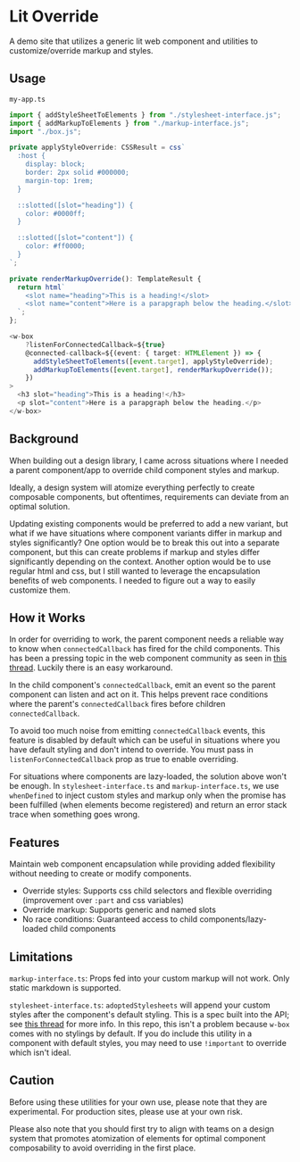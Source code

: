 # Lit Override

A demo site that utilizes a generic lit web component and utilities to customize/override markup and styles.

## Usage

`my-app.ts`

```ts
import { addStyleSheetToElements } from "./stylesheet-interface.js";
import { addMarkupToElements } from "./markup-interface.js";
import "./box.js";

private applyStyleOverride: CSSResult = css`
  :host {
    display: block;
    border: 2px solid #000000;
    margin-top: 1rem;
  }

  ::slotted([slot="heading"]) {
    color: #0000ff;
  }

  ::slotted([slot="content"]) {
    color: #ff0000;
  }
`;

private renderMarkupOverride(): TemplateResult {
  return html`
    <slot name="heading">This is a heading!</slot>
    <slot name="content">Here is a parapgraph below the heading.</slot>
  `;
};

<w-box
    ?listenForConnectedCallback=${true}
    @connected-callback=${(event: { target: HTMLElement }) => {
      addStyleSheetToElements([event.target], applyStyleOverride);
      addMarkupToElements([event.target], renderMarkupOverride());
    })
>
  <h3 slot="heading">This is a heading!</h3>
  <p slot="content">Here is a parapgraph below the heading.</p>
</w-box>
```

## Background

When building out a design library, I came across situations where I needed a parent component/app to override child component styles and markup.

Ideally, a design system will atomize everything perfectly to create composable components, but oftentimes, requirements can deviate from an optimal solution.

Updating existing components would be preferred to add a new variant, but what if we have situations where component variants differ in markup and styles significantly? One option would be to break this out into a separate component, but this can create problems if markup and styles differ significantly depending on the context. Another option would be to use regular html and css, but I still wanted to leverage the encapsulation benefits of web components. I needed to figure out a way to easily customize them.

## How it Works

In order for overriding to work, the parent component needs a reliable way to know when `connectedCallback` has fired for the child components. This has been a pressing topic in the web component community as seen in [this thread](https://github.com/WICG/webcomponents/issues/619). Luckily there is an easy workaround.

In the child component's `connectedCallback`, emit an event so the parent component can listen and act on it. This helps prevent race conditions where the parent's `connectedCallback` fires before children `connectedCallback`.

To avoid too much noise from emitting `connectedCallback` events, this feature is disabled by default which can be useful in situations where you have default styling and don't intend to override. You must pass in `listenForConnectedCallback` prop as true to enable overriding.

For situations where components are lazy-loaded, the solution above won't be enough. In `stylesheet-interface.ts` and `markup-interface.ts`, we use `whenDefined` to inject custom styles and markup only when the promise has been fulfilled (when elements become registered) and return an error stack trace when something goes wrong.

## Features

Maintain web component encapsulation while providing added flexibility without needing to create or modify components.

- Override styles: Supports css child selectors and flexible overriding (improvement over `:part` and css variables)
- Override markup: Supports generic and named slots
- No race conditions: Guaranteed access to child components/lazy-loaded child components

## Limitations

`markup-interface.ts`: Props fed into your custom markup will not work. Only static markdown is supported.

`stylesheet-interface.ts`: `adoptedStylesheets` will append your custom styles after the component's default styling. This is a spec built into the API; see [this thread](https://github.com/WICG/construct-stylesheets/issues/45) for more info. In this repo, this isn't a problem because `w-box` comes with no stylings by default. If you do include this utility in a component with default styles, you may need to use `!important` to override which isn't ideal.

## Caution

Before using these utilities for your own use, please note that they are experimental. For production sites, please use at your own risk.

Please also note that you should first try to align with teams on a design system that promotes atomization of elements for optimal component composability to avoid overriding in the first place.
